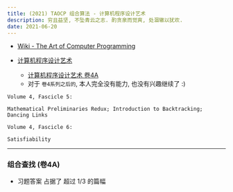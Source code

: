 ```yaml
---
title: (2021) TAOCP 组合算法 - 计算机程序设计艺术
description: 穷且益坚, 不坠青云之志. 酌贪泉而觉爽, 处涸辙以犹欢.
date: 2021-06-20
---
```


* [Wiki - The Art of Computer Programming](https://en.wikipedia.org/wiki/The_Art_of_Computer_Programming)

* [计算机程序设计艺术](https://book.douban.com/series/46236)
  - [计算机程序设计艺术 卷4A](https://book.douban.com/subject/34452973/)
  - 对于 `卷4系列之后的`, 本人完全没有能力, 也没有兴趣继续了 :)

```
Volume 4, Fascicle 5:

Mathematical Preliminaries Redux; Introduction to Backtracking; Dancing Links

Volume 4, Fascicle 6:

Satisfiability
```

------------------

### 组合查找 (卷4A)

* 习题答案 占据了 超过 1/3 的篇幅
